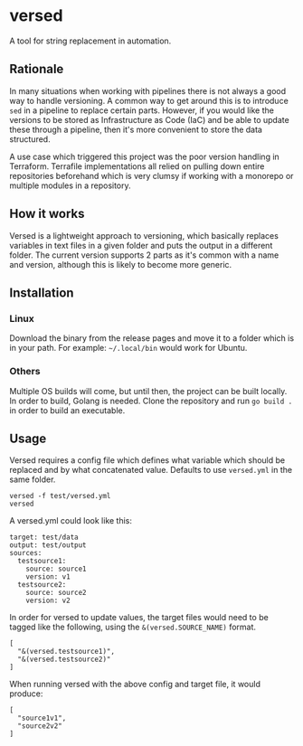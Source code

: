 # versed
A tool for string replacement in automation.

## Rationale
In many situations when working with pipelines there is not always a good way to handle versioning. A common way to get around this is to introduce `sed` in a pipeline to replace certain parts.
However, if you would like the versions to be stored as Infrastructure as Code (IaC) and be able to update these through a pipeline, then it's more convenient to store the data structured.

A use case which triggered this project was the poor version handling in Terraform. Terrafile implementations all relied on pulling down entire repositories beforehand which is very clumsy if working with a monorepo or multiple modules in a repository.

## How it works

Versed is a lightweight approach to versioning, which basically replaces variables in text files in a given folder and puts the output in a different folder. The current version supports 2 parts as it's common with a name and version, although this is likely to become more generic.

## Installation

### Linux
Download the binary from the release pages and move it to a folder which is in your path. For example: `~/.local/bin` would work for Ubuntu.

### Others
Multiple OS builds will come, but until then, the project can be built locally. In order to build, Golang is needed.
Clone the repository and run `go build .` in order to build an executable.

## Usage

Versed requires a config file which defines what variable which should be replaced and by what concatenated value.
Defaults to use `versed.yml` in the same folder.
```
versed -f test/versed.yml
versed
```

A versed.yml could look like this:
```
target: test/data
output: test/output
sources:
  testsource1: 
    source: source1
    version: v1
  testsource2:
    source: source2
    version: v2
```

In order for versed to update values, the target files would need to be tagged like the following, using the `&(versed.SOURCE_NAME)` format. 
```
[
  "&(versed.testsource1)",
  "&(versed.testsource2)"
]
```
When running versed with the above config and target file, it would produce:
```
[
  "source1v1",
  "source2v2"
]
```